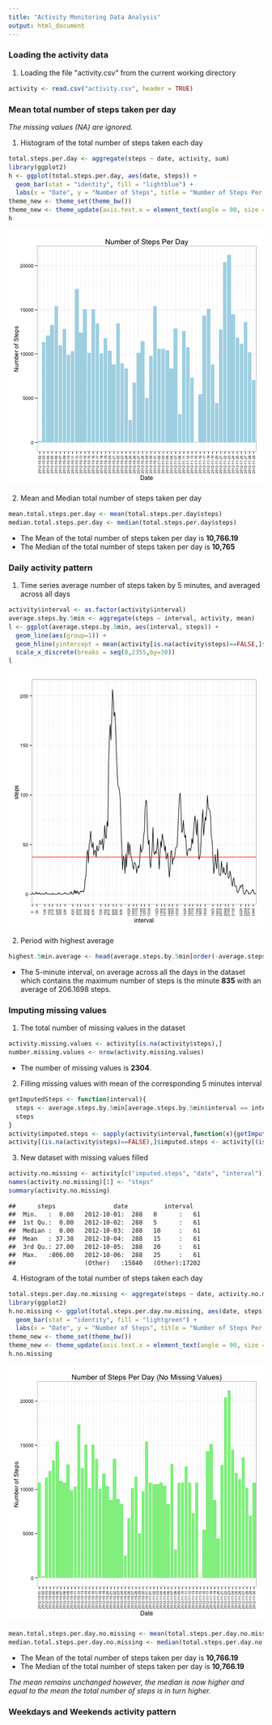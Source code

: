 ```yaml
---
title: "Activity Monitoring Data Analysis"
output: html_document
---
```


### Loading the activity data 


1. Loading the file "activity.csv" from the current working directory


```r
activity <- read.csv("activity.csv", header = TRUE)
```

### Mean total number of steps taken per day
*The missing values (NA) are ignored.*

1. Histogram of the total number of steps taken each day

```r
total.steps.per.day <- aggregate(steps ~ date, activity, sum)
library(ggplot2)
h <- ggplot(total.steps.per.day, aes(date, steps)) +
  geom_bar(stat = "identity", fill = "lightblue") +
  labs(x = "Date", y = "Number of Steps", title = "Number of Steps Per Day") 
theme_new <- theme_set(theme_bw())
theme_new <- theme_update(axis.text.x = element_text(angle = 90, size = 7))
h
```

![plot of chunk unnamed-chunk-2](figure/unnamed-chunk-2-1.png) 

2. Mean and Median total number of steps taken per day


```r
mean.total.steps.per.day <- mean(total.steps.per.day$steps)
median.total.steps.per.day <- median(total.steps.per.day$steps)
```
- The Mean of the total number of steps taken per day is **10,766.19**
- The Median of the total number of steps taken per day is **10,765**

### Daily activity pattern
1. Time series average number of steps taken by 5 minutes, and averaged across all days


```r
activity$interval <- as.factor(activity$interval)
average.steps.by.5min <- aggregate(steps ~ interval, activity, mean)
l <- ggplot(average.steps.by.5min, aes(interval, steps)) + 
  geom_line(aes(group=1)) +
  geom_hline(yintercept = mean(activity[is.na(activity$steps)==FALSE,]$steps), color = "red") +
  scale_x_discrete(breaks = seq(0,2355,by=30))
l
```

![plot of chunk unnamed-chunk-4](figure/unnamed-chunk-4-1.png) 

2. Period with highest average

```r
highest.5min.average <- head(average.steps.by.5min[order(-average.steps.by.5min$steps),], 1)
```
- The 5-minute interval, on average across all the days in the dataset which contains the maximum number of steps is the minute **835** with an average of 206.1698 steps.

### Imputing missing values
1. The total number of missing values in the dataset

```r
activity.missing.values <- activity[is.na(activity$steps),]
number.missing.values <- nrow(activity.missing.values)
```
- The number of missing values is **2304**.
2. Filling missing values with mean of the corresponding 5 minutes interval

```r
getImputedSteps <- function(interval){
  steps <- average.steps.by.5min[average.steps.by.5min$interval == interval,]$steps
  steps
}
activity$imputed.steps <- sapply(activity$interval,function(x){getImputedSteps(x)})
activity[(is.na(activity$steps)==FALSE),]$imputed.steps <- activity[(is.na(activity$steps)==FALSE),]$steps
```
3. New dataset with missing values filled

```r
activity.no.missing <- activity[c("imputed.steps", "date", "interval")]
names(activity.no.missing)[1] <- "steps"
summary(activity.no.missing)
```

```
##      steps                date          interval    
##  Min.   :  0.00   2012-10-01:  288   0      :   61  
##  1st Qu.:  0.00   2012-10-02:  288   5      :   61  
##  Median :  0.00   2012-10-03:  288   10     :   61  
##  Mean   : 37.38   2012-10-04:  288   15     :   61  
##  3rd Qu.: 27.00   2012-10-05:  288   20     :   61  
##  Max.   :806.00   2012-10-06:  288   25     :   61  
##                   (Other)   :15840   (Other):17202
```
4. Histogram of the total number of steps taken each day

```r
total.steps.per.day.no.missing <- aggregate(steps ~ date, activity.no.missing, sum)
library(ggplot2)
h.no.missing <- ggplot(total.steps.per.day.no.missing, aes(date, steps)) +
  geom_bar(stat = "identity", fill = "lightgreen") +
  labs(x = "Date", y = "Number of Steps", title = "Number of Steps Per Day (No Missing Values)") 
theme_new <- theme_set(theme_bw())
theme_new <- theme_update(axis.text.x = element_text(angle = 90, size = 7))
h.no.missing
```

![plot of chunk unnamed-chunk-9](figure/unnamed-chunk-9-1.png) 

```r
mean.total.steps.per.day.no.missing <- mean(total.steps.per.day.no.missing$steps)
median.total.steps.per.day.no.missing <- median(total.steps.per.day.no.missing$steps)
```
- The Mean of the total number of steps taken per day is **10,766.19**
- The Median of the total number of steps taken per day is **10,766.19**

*The mean remains unchanged however, the median is now higher and equal to the mean the total number of steps is in turn higher.*

### Weekdays and Weekends activity pattern


